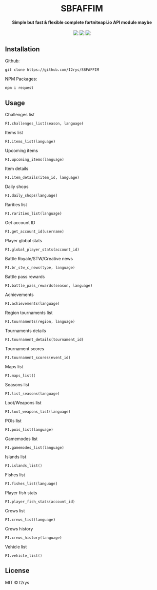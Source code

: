 <h1 align="center">SBFAFFIM</h1>
<h4 align="center">Simple but fast & flexible complete fortniteapi.io API module maybe</h4>
<p align="center">
	<a href="https://github.com/I2rys/SBFAFFIM/blob/main/LICENSE"><img src="https://img.shields.io/github/license/I2rys/SBFAFFIM?style=flat-square"></img></a>
	<a href="https://github.com/I2rys/SBFAFFIM/issues"><img src="https://img.shields.io/github/issues/I2rys/SBFAFFIM.svg"></img></a>
	<a href="https://nodejs.org/"><img src="https://img.shields.io/badge/-Nodejs-green?style=flat-square&logo=Node.js"></img></a>
</p>


## Installation
Github:

    git clone https://github.com/I2rys/SBFAFFIM

NPM Packages:

    npm i request
    
## Usage
Challenges list

    FI.challenges_list(season, language)
    
Items list

    FI.items_list(language)
    
Upcoming items

    FI.upcoming_items(language)
    
Item details

    FI.item_details(item_id, language)

Daily shops
```
FI.daily_shops(language)
```

Rarities list
```
FI.rarities_list(language)
```

Get account ID
```
FI.get_account_id(username)
```

Player global stats
```
FI.global_player_stats(account_id)
```

Battle Royale/STW/Creative news
```
FI.br_stw_c_news(type, language)
```

Battle pass rewards
```
FI.battle_pass_rewards(season, language)
```

Achievements
```
FI.achievements(language)
```

Region tournaments list
```
FI.tournaments(region, language)
```

Tournaments details
```
FI.tournament_details(tournament_id)
```

Tournament scores
```
FI.tournament_scores(event_id)
```

Maps list
```
FI.maps_list()
```

Seasons list
```
FI.list_seasons(language)
```

Loot/Weapons list
```
FI.loot_weapons_list(language)
```

POIs list
```
FI.pois_list(language)
```

Gamemodes list
```
FI.gamemodes_list(language)
```

Islands list
```
FI.islands_list()
```

Fishes list
```
FI.fishes_list(language)
```

Player fish stats
```
FI.player_fish_stats(account_id)
```

Crews list
```
FI.crews_list(language)
```

Crews history
```
FI.crews_history(language)
```

Vehicle list
```
FI.vehicle_list()
```

## License
MIT © I2rys
